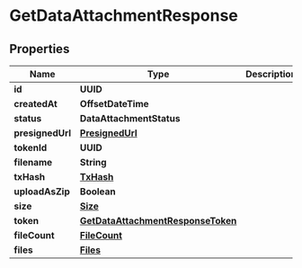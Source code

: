 

# GetDataAttachmentResponse


## Properties

| Name | Type | Description | Notes |
|------------ | ------------- | ------------- | -------------|
|**id** | **UUID** |  |  |
|**createdAt** | **OffsetDateTime** |  |  |
|**status** | **DataAttachmentStatus** |  |  |
|**presignedUrl** | [**PresignedUrl**](PresignedUrl.md) |  |  [optional] |
|**tokenId** | **UUID** |  |  |
|**filename** | **String** |  |  |
|**txHash** | [**TxHash**](TxHash.md) |  |  [optional] |
|**uploadAsZip** | **Boolean** |  |  [optional] |
|**size** | [**Size**](Size.md) |  |  [optional] |
|**token** | [**GetDataAttachmentResponseToken**](GetDataAttachmentResponseToken.md) |  |  [optional] |
|**fileCount** | [**FileCount**](FileCount.md) |  |  [optional] |
|**files** | [**Files**](Files.md) |  |  [optional] |



